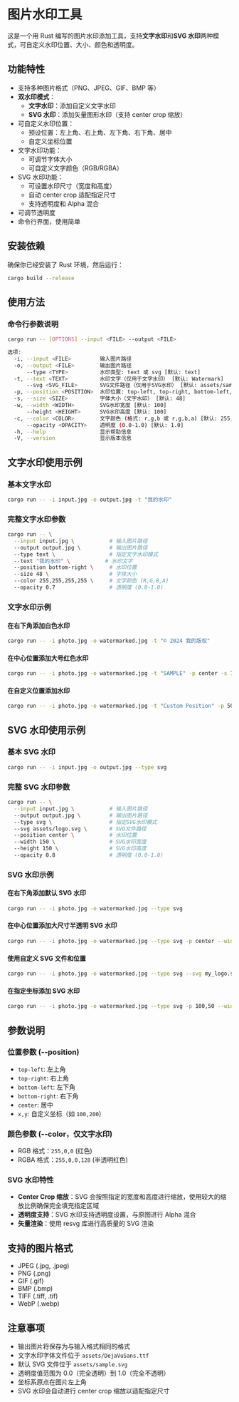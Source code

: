 # 图片水印工具

这是一个用 Rust 编写的图片水印添加工具，支持**文字水印**和**SVG 水印**两种模式，可自定义水印位置、大小、颜色和透明度。

## 功能特性

- 支持多种图片格式（PNG、JPEG、GIF、BMP 等）
- **双水印模式**：
  - **文字水印**：添加自定义文字水印
  - **SVG 水印**：添加矢量图形水印（支持 center crop 缩放）
- 可自定义水印位置：
  - 预设位置：左上角、右上角、左下角、右下角、居中
  - 自定义坐标位置
- 文字水印功能：
  - 可调节字体大小
  - 可自定义文字颜色（RGB/RGBA）
- SVG 水印功能：
  - 可设置水印尺寸（宽度和高度）
  - 自动 center crop 适配指定尺寸
  - 支持透明度和 Alpha 混合
- 可调节透明度
- 命令行界面，使用简单

## 安装依赖

确保你已经安装了 Rust 环境，然后运行：

```bash
cargo build --release
```

## 使用方法

### 命令行参数说明

```bash
cargo run -- [OPTIONS] --input <FILE> --output <FILE>

选项:
  -i, --input <FILE>         输入图片路径
  -o, --output <FILE>        输出图片路径
      --type <TYPE>          水印类型: text 或 svg [默认: text]
  -t, --text <TEXT>          水印文字（仅用于文字水印） [默认: Watermark]
      --svg <SVG_FILE>       SVG文件路径（仅用于SVG水印） [默认: assets/sample.svg]
  -p, --position <POSITION>  水印位置: top-left, top-right, bottom-left, bottom-right, center, 或 x,y 坐标 [默认: bottom-right]
  -s, --size <SIZE>          字体大小（文字水印） [默认: 48]
  -w, --width <WIDTH>        SVG水印宽度 [默认: 100]
      --height <HEIGHT>      SVG水印高度 [默认: 100]
  -c, --color <COLOR>        文字颜色 (格式: r,g,b 或 r,g,b,a) [默认: 255,255,255,255]
      --opacity <OPACITY>    透明度 (0.0-1.0) [默认: 1.0]
  -h, --help                 显示帮助信息
  -V, --version              显示版本信息
```

## 文字水印使用示例

### 基本文字水印

```bash
cargo run -- -i input.jpg -o output.jpg -t "我的水印"
```

### 完整文字水印参数

```bash
cargo run -- \
  --input input.jpg \           # 输入图片路径
  --output output.jpg \         # 输出图片路径
  --type text \                 # 指定文字水印模式
  --text "我的水印" \           # 水印文字
  --position bottom-right \     # 水印位置
  --size 48 \                   # 字体大小
  --color 255,255,255,255 \     # 文字颜色 (R,G,B,A)
  --opacity 0.7                 # 透明度 (0.0-1.0)
```

### 文字水印示例

#### 在右下角添加白色水印

```bash
cargo run -- -i photo.jpg -o watermarked.jpg -t "© 2024 我的版权"
```

#### 在中心位置添加大号红色水印

```bash
cargo run -- -i photo.jpg -o watermarked.jpg -t "SAMPLE" -p center -s 72 -c 255,0,0,200
```

#### 在自定义位置添加水印

```bash
cargo run -- -i photo.jpg -o watermarked.jpg -t "Custom Position" -p 50,100
```

## SVG 水印使用示例

### 基本 SVG 水印

```bash
cargo run -- -i input.jpg -o output.jpg --type svg
```

### 完整 SVG 水印参数

```bash
cargo run -- \
  --input input.jpg \           # 输入图片路径
  --output output.jpg \         # 输出图片路径
  --type svg \                  # 指定SVG水印模式
  --svg assets/logo.svg \       # SVG文件路径
  --position center \           # 水印位置
  --width 150 \                 # SVG水印宽度
  --height 150 \                # SVG水印高度
  --opacity 0.8                 # 透明度 (0.0-1.0)
```

### SVG 水印示例

#### 在右下角添加默认 SVG 水印

```bash
cargo run -- -i photo.jpg -o watermarked.jpg --type svg
```

#### 在中心位置添加大尺寸半透明 SVG 水印

```bash
cargo run -- -i photo.jpg -o watermarked.jpg --type svg -p center --width 200 --height 200 --opacity 0.5
```

#### 使用自定义 SVG 文件和位置

```bash
cargo run -- -i photo.jpg -o watermarked.jpg --type svg --svg my_logo.svg -p top-left --width 120 --height 80
```

#### 在指定坐标添加 SVG 水印

```bash
cargo run -- -i photo.jpg -o watermarked.jpg --type svg -p 100,50 --width 100 --height 100 --opacity 0.7
```

## 参数说明

### 位置参数 (--position)

- `top-left`: 左上角
- `top-right`: 右上角
- `bottom-left`: 左下角
- `bottom-right`: 右下角
- `center`: 居中
- `x,y`: 自定义坐标（如 `100,200`）

### 颜色参数 (--color，仅文字水印)

- RGB 格式：`255,0,0` (红色)
- RGBA 格式：`255,0,0,128` (半透明红色)

### SVG 水印特性

- **Center Crop 缩放**：SVG 会按照指定的宽度和高度进行缩放，使用较大的缩放比例确保完全填充指定区域
- **透明度支持**：SVG 水印支持透明度设置，与原图进行 Alpha 混合
- **矢量渲染**：使用 resvg 库进行高质量的 SVG 渲染

## 支持的图片格式

- JPEG (.jpg, .jpeg)
- PNG (.png)
- GIF (.gif)
- BMP (.bmp)
- TIFF (.tiff, .tif)
- WebP (.webp)

## 注意事项

- 输出图片将保存为与输入格式相同的格式
- 文字水印字体文件位于 `assets/DejaVuSans.ttf`
- 默认 SVG 文件位于 `assets/sample.svg`
- 透明度值范围为 0.0（完全透明）到 1.0（完全不透明）
- 坐标系原点在图片左上角
- SVG 水印会自动进行 center crop 缩放以适配指定尺寸
